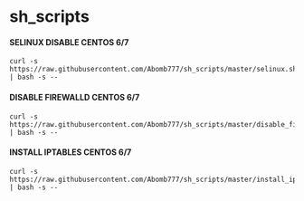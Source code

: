 # sh_scripts

#### SELINUX DISABLE CENTOS 6/7
```
curl -s https://raw.githubusercontent.com/Abomb777/sh_scripts/master/selinux.sh | bash -s --
```

#### DISABLE FIREWALLD CENTOS 6/7
```
curl -s https://raw.githubusercontent.com/Abomb777/sh_scripts/master/disable_firewalld.sh | bash -s --
```

#### INSTALL IPTABLES CENTOS 6/7
```
curl -s https://raw.githubusercontent.com/Abomb777/sh_scripts/master/install_iptables.sh | bash -s --
```